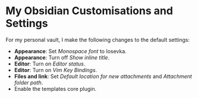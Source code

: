 <!---
  # This file is distributed under the Creative Commons Attribution 4.0
  # International License. To view a copy of this license, please visit
  # <http://creativecommons.org/licenses/by/4.0/>.

  collections:
    - 'notes'
    - 'obsidian'
  git: '$Metadata$'
  twigTemplate: .templates/base-note.html.twig
--->

My Obsidian Customisations and Settings
=======================================

For my personal vault, I make the following changes to the default
settings:

- **Appearance**: Set *Monospace font* to Iosevka.
- **Appearance**: Turn off *Show inline title*.
- **Editor**: Turn on *Editor status*.
- **Editor**: Turn on *Vim Key Bindings*.
- **Files and link**: Set *Default location for new attachments* and
  *Attachment folder path*.
- Enable the templates core plugin.
